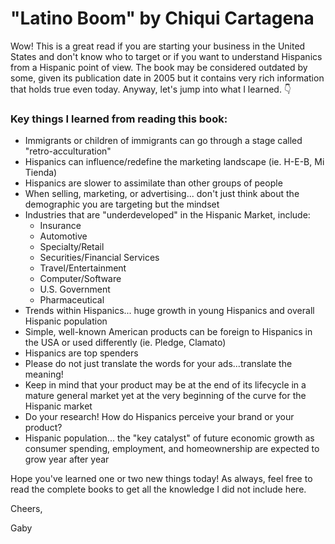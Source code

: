 # "Latino Boom" by Chiqui Cartagena

Wow! This is a great read if you are starting your business in the United States and don't know who to target or if you want to understand Hispanics from a Hispanic point of view. 
The book may be considered outdated by some, given its publication date in 2005 but it contains very rich information that holds true even today. Anyway, let's jump into what I learned. 👇

### Key things I learned from reading this book:
-  Immigrants or children of immigrants can go through a stage called "retro-acculturation"
-  Hispanics can influence/redefine the marketing landscape (ie. H-E-B, Mi Tienda)
-  Hispanics are slower to assimilate than other groups of people
-  When selling, marketing, or advertising... don't just think about the demographic you are targeting but the mindset
-  Industries that are "underdeveloped" in the Hispanic Market, include:
    - Insurance
    - Automotive
    - Specialty/Retail
    - Securities/Financial Services
    - Travel/Entertainment
    - Computer/Software
    - U.S. Government
    - Pharmaceutical
- Trends within Hispanics... huge growth in young Hispanics and overall Hispanic population
- Simple, well-known American products can be foreign to Hispanics in the USA or used differently (ie. Pledge, Clamato)
- Hispanics are top spenders
- Please do not just translate the words for your ads...translate the meaning!
- Keep in mind that your product may be at the end of its lifecycle in a mature general market yet at the very beginning of the curve for the Hispanic market
- Do your research! How do Hispanics perceive your brand or your product?
- Hispanic population... the "key catalyst" of future economic growth as consumer spending, employment, and homeownership are expected to grow year after year

Hope you've learned one or two new things today! As always, feel free to read the complete books to get all the knowledge I did not include here.

Cheers,

Gaby
